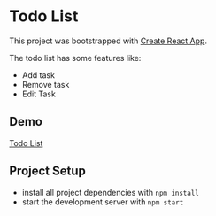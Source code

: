 # Todo List
This project was bootstrapped with [Create React App](https://github.com/facebook/create-react-app).

The todo list has some features like:
* Add task
* Remove task
* Edit Task
## Demo 
[Todo List](https://zealous-euler-f1ca37.netlify.app/)

## Project Setup
* install all project dependencies with `npm install`
* start the development server with `npm start`

